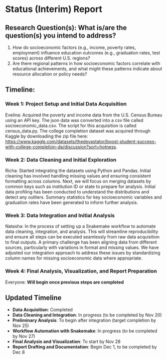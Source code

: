 # Status (Interim) Report



## Research Question(s): What is/are the question(s) you intend to address?

1. How do socioeconomic factors (e.g., income, poverty rates, employment) influence education outcomes (e.g., graduation rates, test scores) across different U.S. regions?
2. Are there regional patterns in how socioeconomic factors correlate with educational achievements, and what might these patterns indicate about resource allocation or policy needs?


## Timeline: 

### Week 1: Project Setup and Initial Data Acquisition

Evelina: Acquired the poverty and income data from the U.S. Census Bureau using an API key. The json data was converted into a csv file called socioeconomic_data.csv. The script for this acquisition is called census_data.py. The college completion dataset was acquired through Kaggle by downloading the zip file here: https://www.kaggle.com/datasets/thedevastator/boost-student-success-with-college-completion-da/discussion?sort=hotness. 

### Week 2: Data Cleaning and Initial Exploration

Richa: Started integrating the datasets using Python and Pandas. Initial cleaning has involved handling missing values and ensuring consistent formatting across columns. Next, we will focus on merging datasets by common keys such as institution ID or state to prepare for analysis. Initial data profiling has been conducted to understand the distributions and detect any outliers. Summary statistics for key socioeconomic variables and graduation rates have been generated to inform further analysis.

### Week 3: Data Integration and Initial Analysis

Natasha: In the process of setting up a Snakemake workflow to automate data cleaning, integration, and analysis. This will streamline reproducibility and ensure all steps can be executed seamlessly from raw data acquisition to final outputs. A primary challenge has been aligning data from different sources, particularly with variations in format and missing values. We have adjusted our integration approach to address these issues by standardizing column names for missing socioeconomic data where appropriate.

### Week 4: Final Analysis, Visualization, and Report Preparation

Everyone: **Will begin once previous steps are completed**

## Updated Timeline
- **Data Acquisition**: Completed
- **Data Cleaning and Integration**: In progress (to be completed by Nov 20)
- **Preliminary Analysis**: To begin after integration (target completion by Nov 25)
- **Workflow Automation with Snakemake**: In progress (to be completed by Nov 27)
- **Final Analysis and Visualization**: To start by Nov 28
- **Report Drafting and Documentation**: Begin Dec 1, to be completed by Dec 8
